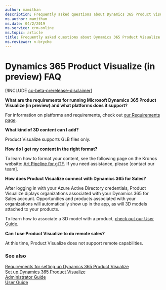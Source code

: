 ```yaml
---
author: mamithan
description: Frequently asked questions about Dynamics 365 Product Visualize (in preview)
ms.author: mamithan
ms.date: 04/2/2019
ms.service: crm-online
ms.topic: article
title: Frequently asked questions about Dynamics 365 Product Visualize (in preview)
ms.reviewer: v-brycho
---
```


# Dynamics 365 Product Visualize (in preview) FAQ

[!INCLUDE [cc-beta-prerelease-disclaimer](../includes/cc-beta-prerelease-disclaimer.md)]

**What are the requirements for running Microsoft Dynamics 365 Product Visualize (in preview) and what platforms does it support?**

For information on platforms and requirements, check out [our Requirements page](requirements.md).

**What kind of 3D content can I add?**

Product Visualize supports GLB files only.

**How do I get my content in the right format?**

To learn how to format your content, see the following page on the Kronos website: [Art Pipeline for glTF](https://go.microsoft.com/fwlink/p/?linkid=2083000). If you need assistance, please [contact our team].

**How does Product Visualize connect with Dynamics 365 for Sales?**

After logging in with your Azure Active Directory credentials, Product Visualize diplays organizations associated with your Dynamics 365 for Sales account. Opportunities and products associated with your organizations will automatically show up in the app, as will 3D models attached to your products.

To learn how to associate a 3D model with a product, [check out our User Guide](user-guide.md).
	
**Can I use Product Visualize to do remote sales?**

At this time, Product Visualize does not support remote capabilities.

### See also

[Requirements for setting up Dynamics 365 Product Visualize](requirements.md)<br>
[Set up Dynamics 365 Product Visualize](setup.md)<br>
[Administrator Guide](admin-guide.md)<br>
[User Guide](user-guide.md)<br>
